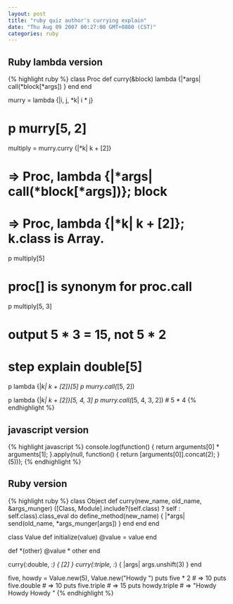 ```yaml
---
layout: post
title: "ruby quiz author's currying explain"
date: "Thu Aug 09 2007 00:27:00 GMT+0800 (CST)"
categories: ruby
---
```


Ruby lambda version
-----

{% highlight ruby %}
class Proc
  def curry(&block)
    lambda {|*args| call(*block[*args]) }
  end
end

murry = lambda {|i, j, *k| i * j}
# p murry[5, 2]

multiply = murry.curry {|*k| k + [2]}
# => Proc, lambda {|*args| call(*block[*args])}; block
# => Proc, lambda {|*k| k + [2]}; k.class is Array.

p multiply[5]
# proc[] is synonym for proc.call

p multiply[5, 3]
# output 5 * 3 = 15, not 5 * 2
# step explain double[5]

p lambda {|*k| k + [2]}[5]
p murry.call(*[5, 2])

p lambda {|*k| k + [2]}[5, 4, 3]
p murry.call(*[5, 4, 3, 2]) # 5 * 4
{% endhighlight %}

javascript version
-----

{% highlight javascript %}
console.log(function() {
    return arguments[0] * arguments[1];
}.apply(null, function() {
    return [arguments[0]].concat(2);
}(5)));
{% endhighlight %}

Ruby version
-----

{% highlight ruby %}
class Object
  def curry(new_name, old_name, &args_munger)
    ([Class, Module].include?(self.class) ? self : self.class).class_eval do
      define_method(new_name) { |*args| send(old_name, *args_munger[args]) }
    end
  end
end

class Value
  def initialize(value)
    @value = value
  end

  def *(other)
    @value * other
  end

  curry(:double, :*) { [2] }
  curry(:triple, :*) { |args| args.unshift(3) }
end

five, howdy = Value.new(5), Value.new("Howdy ")
puts five * 2 # => 10
puts five.double # => 10
puts five.triple # => 15
puts howdy.triple # => "Howdy Howdy Howdy "
{% endhighlight %}
